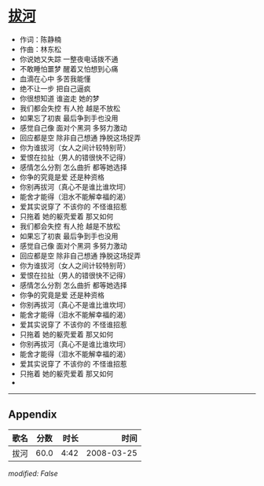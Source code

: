 # [拔河](https://music.163.com/song?id=65130)

* 作词：陈静楠
* 作曲：林东松
* 你说她又失踪 一整夜电话拨不通
* 不敢睡怕噩梦 醒着又怕想到心痛
* 血滴在心中 多苦我能懂
* 绝不让一步 把自己逼疯
* 你很想知道 谁盗走 她的梦
* 我们都会失控 有人抢 越是不放松
* 如果忘了初衷 最后争到手也没用
* 感觉自己像 面对个黑洞 多努力激动
* 回应都是空 除非自己想通 挣脱这场捉弄
* 你为谁拔河（女人之间计较特别苛）
* 爱恨在拉扯（男人的错很快不记得）
* 感情怎么分割 怎么曲折 都等她选择
* 你争的究竟是爱 还是种资格
* 你别再拔河（真心不是谁比谁坎坷）
* 能舍才能得（泪水不能解幸福的渴）
* 爱其实说穿了 不该你的 不怪谁招惹
* 只拖着 她的躯壳爱着 那又如何
* 我们都会失控 有人抢 越是不放松
* 如果忘了初衷 最后争到手也没用
* 感觉自己像 面对个黑洞 多努力激动
* 回应都是空 除非自己想通 挣脱这场捉弄
* 你为谁拔河（女人之间计较特别苛）
* 爱恨在拉扯（男人的错很快不记得）
* 感情怎么分割 怎么曲折 都等她选择
* 你争的究竟是爱 还是种资格
* 你别再拔河（真心不是谁比谁坎坷）
* 能舍才能得（泪水不能解幸福的渴）
* 爱其实说穿了 不该你的 不怪谁招惹
* 只拖着 她的躯壳爱着 那又如何
* 你别再拔河（真心不是谁比谁坎坷）
* 能舍才能得（泪水不能解幸福的渴）
* 爱其实说穿了 不该你的 不怪谁招惹
* 只拖着 她的躯壳爱着 那又如何
* 


---

## Appendix

|歌名|分数|时长|时间|
|:---|:---:|---:|---:|
|拔河|60.0|4:42|2008-03-25

*modified: False*
